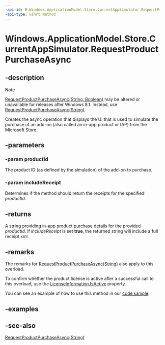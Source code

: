 ```yaml
---
-api-id: M:Windows.ApplicationModel.Store.CurrentAppSimulator.RequestProductPurchaseAsync(System.String,System.Boolean)
-api-type: winrt method
---
```


<!-- Method syntax
public Windows.Foundation.IAsyncOperation<string> RequestProductPurchaseAsync(System.String productId, System.Boolean includeReceipt)
-->

# Windows.ApplicationModel.Store.CurrentAppSimulator.RequestProductPurchaseAsync

## -description
> [!NOTE]
> [RequestProductPurchaseAsync(String, Boolean)](currentappsimulator_requestproductpurchaseasync_1631257175.md) may be altered or unavailable for releases after Windows 8.1. Instead, use [RequestProductPurchaseAsync(String)](currentappsimulator_requestproductpurchaseasync_2091240017.md).

Creates the async operation that displays the UI that is used to simulate the purchase of an add-on (also called an in-app product or IAP) from the Microsoft Store.

## -parameters
### -param productId
The product ID (as defined by the simulation) of the add-on to purchase.

### -param includeReceipt
Determines if the method should return the receipts for the specified *productId.*

## -returns
A string providing in-app product purchase details for the provided *productId*. If *includeReceipt* is set **true**, the returned string will include a full receipt xml.

## -remarks
The remarks for [RequestProductPurchaseAsync(String)](currentappsimulator_requestproductpurchaseasync_2091240017.md) also apply to this overload.

To confirm whether the product license is active after a successful call to this overload, use the [LicenseInformation.IsActive](licenseinformation_isactive.md) property.

You can see an example of how to use this method in our [code sample](https://go.microsoft.com/fwlink/p/?linkid=231569).

## -examples

## -see-also
[RequestProductPurchaseAsync(String)](currentappsimulator_requestproductpurchaseasync_2091240017.md)